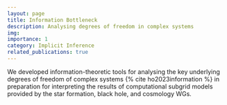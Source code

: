 ```yaml
---
layout: page
title: Information Bottleneck
description: Analysing degrees of freedom in complex systems
img:
importance: 1
category: Implicit Inference
related_publications: true
---
```


We developed information-theoretic tools for analysing the key underlying degrees of freedom of complex systems {% cite ho2023information %} in preparation for  interpreting the results of computational subgrid models provided by the star formation, black hole, and cosmology WGs. 
